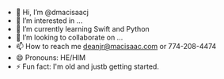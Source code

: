 - 👋 Hi, I’m @dmacisaacj
- 👀 I’m interested in ...
- 🌱 I’m currently learning Swift and Python
- 💞️ I’m looking to collaborate on ...
- 📫 How to reach me deanjr@macisaac.com or 774-208-4474
- 😄 Pronouns: HE/HIM
- ⚡ Fun fact: I'm old and justb getting started.

<!---
dmacisaacj/dmacisaacj is a ✨ special ✨ repository because its `README.md` (this file) appears on your GitHub profile.
You can click the Preview link to take a look at your changes.
--->
